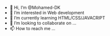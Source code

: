 - 👋 Hi, I’m @Mohamed-DK
- 👀 I’m interested in Web development
- 🌱 I’m currently learning HTML/CSS/JAVACRIPT
- 💞️ I’m looking to collaborate on ...
- 📫 How to reach me ...

<!---
Mohamed-DK/Mohamed-DK is a ✨ special ✨ repository because its `README.md` (this file) appears on your GitHub profile.
You can click the Preview link to take a look at your changes.
--->
